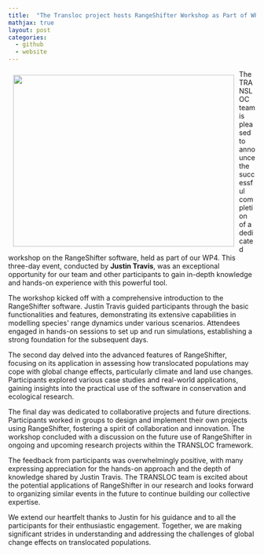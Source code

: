 ```yaml
---
title:  "The Transloc project hosts RangeShifter Workshop as Part of WP4 !"
mathjax: true
layout: post
categories: 
  - github
  - website
---
```


<img align="left" width="450" height="350" style="margin: 10px" src="https://raw.githubusercontent.com/ConservationTranslocation/images/main/transloc/transloc/transloc/rangeshifter1.jpg">   

The TRANSLOC team is pleased to announce the successful completion of a dedicated workshop on the RangeShifter software, held as part of our WP4. This three-day event,  conducted by **Justin Travis**, was an exceptional opportunity for our team and other participants to gain in-depth knowledge and hands-on experience with this powerful tool.

The workshop kicked off with a comprehensive introduction to the RangeShifter software. Justin Travis guided participants through the basic functionalities and features, demonstrating its extensive capabilities in modelling species' range dynamics under various scenarios. Attendees engaged in hands-on sessions to set up and run simulations, establishing a strong foundation for the subsequent days.

The second day delved into the advanced features of RangeShifter, focusing on its application in assessing how translocated populations may cope with global change effects, particularly climate and land use changes. Participants explored various case studies and real-world applications, gaining insights into the practical use of the software in conservation and ecological research.

The final day was dedicated to collaborative projects and future directions. Participants worked in groups to design and implement their own projects using RangeShifter, fostering a spirit of collaboration and innovation. The workshop concluded with a discussion on the future use of RangeShifter in ongoing and upcoming research projects within the TRANSLOC framework.

The feedback from participants was overwhelmingly positive, with many expressing appreciation for the hands-on approach and the depth of knowledge shared by Justin Travis. The TRANSLOC team is excited about the potential applications of RangeShifter in our research and looks forward to organizing similar events in the future to continue building our collective expertise.

We extend our heartfelt thanks to Justin for his guidance and to all the participants for their enthusiastic engagement. Together, we are making significant strides in understanding and addressing the challenges of global change effects on translocated populations.
